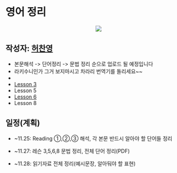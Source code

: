 # 영어 정리

<p align="center">
      <a href="https://github.com/tbvjaos510/DGSW-Exam#1%EC%9D%BC%EC%B0%A8">
            <img src="https://img.shields.io/badge/%EC%8B%9C%ED%97%98-2%EC%9D%BC%EC%B0%A8-brightgreen.svg?style=flat-square&longCache=true">
      </a>
</p>

## 작성자: [허찬영](https://github.com/2001hcy)

* 본문해석 -> 단어정리 -> 문법 정리 순으로 업로드 될 예정입니다
* 라키수니인가 그거 보지마시고 차라리 번역기를 돌리세요~~
* 
* [Lesson 3](./Lesson03.md)
* Lesson 5 
* [Lesson 6](./Lesson06.md)
* Lesson 8



## 일정(계획)

* ~11.25: Reading ①,②,③ 해석, 각 본문 반드시 알아야 할 단어들 정리

* ~11.27: 레슨 3,5,6,8 문법 정리, 전체 단어 정리(PDF)

* ~11.28: 읽기자료 전체 정리(예시문장, 알아둬야 할 표현)
